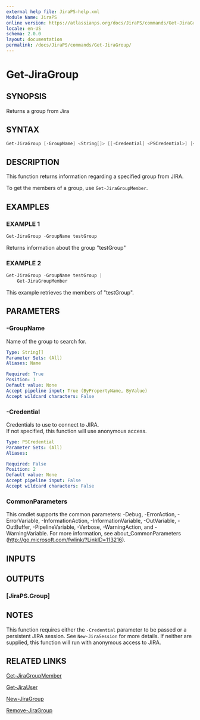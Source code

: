 ```yaml
---
external help file: JiraPS-help.xml
Module Name: JiraPS
online version: https://atlassianps.org/docs/JiraPS/commands/Get-JiraGroup/
locale: en-US
schema: 2.0.0
layout: documentation
permalink: /docs/JiraPS/commands/Get-JiraGroup/
---
```

# Get-JiraGroup

## SYNOPSIS

Returns a group from Jira

## SYNTAX

```powershell
Get-JiraGroup [-GroupName] <String[]> [[-Credential] <PSCredential>] [<CommonParameters>]
```

## DESCRIPTION

This function returns information regarding a specified group from JIRA.

To get the members of a group, use `Get-JiraGroupMember`.

## EXAMPLES

### EXAMPLE 1

```powershell
Get-JiraGroup -GroupName testGroup
```

Returns information about the group "testGroup"

### EXAMPLE 2

```powershell
Get-JiraGroup -GroupName testGroup |
    Get-JiraGroupMember
```

This example retrieves the members of "testGroup".

## PARAMETERS

### -GroupName

Name of the group to search for.

```yaml
Type: String[]
Parameter Sets: (All)
Aliases: Name

Required: True
Position: 1
Default value: None
Accept pipeline input: True (ByPropertyName, ByValue)
Accept wildcard characters: False
```

### -Credential

Credentials to use to connect to JIRA.  
If not specified, this function will use anonymous access.

```yaml
Type: PSCredential
Parameter Sets: (All)
Aliases:

Required: False
Position: 2
Default value: None
Accept pipeline input: False
Accept wildcard characters: False
```

### CommonParameters

This cmdlet supports the common parameters: -Debug, -ErrorAction, -ErrorVariable, -InformationAction, -InformationVariable, -OutVariable, -OutBuffer, -PipelineVariable, -Verbose, -WarningAction, and -WarningVariable.
For more information, see about_CommonParameters (http://go.microsoft.com/fwlink/?LinkID=113216).

## INPUTS

## OUTPUTS

### [JiraPS.Group]

## NOTES

This function requires either the `-Credential` parameter to be passed or a persistent JIRA session.
See `New-JiraSession` for more details.
If neither are supplied, this function will run with anonymous access to JIRA.

## RELATED LINKS

[Get-JiraGroupMember](../Get-JiraGroupMember/)

[Get-JiraUser](../Get-JiraUser/)

[New-JiraGroup](../New-JiraGroup/)

[Remove-JiraGroup](../Remove-JiraGroup/)
